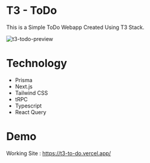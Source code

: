 # T3 - ToDo

This is a Simple ToDo Webapp Created Using T3 Stack.

![t3-todo-preview](https://user-images.githubusercontent.com/75238302/210564132-9e0cb4de-0697-4022-bbe7-69613009a091.png)

# Technology

- Prisma
- Next.js
- Tailwind CSS
- tRPC
- Typescript
- React Query

# Demo

Working Site : https://t3-to-do.vercel.app/
